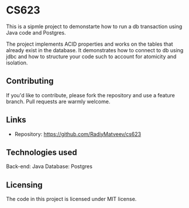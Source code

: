 # CS623

This is a sipmle project to demonstarte how to run a db transaction using Java code and Postgres. 

The project implements ACID properties and works on the tables that already exist in the database. 
It demonstrates how to connect to db using jdbc and how to structure your code such to account for atomicity and isolation. 

## Contributing

If you'd like to contribute, please fork the repository and use a feature
branch. Pull requests are warmly welcome.

## Links

- Repository: https://github.com/RadiyMatveev/cs623

## Technologies used

Back-end: Java
Database: Postgres

## Licensing

The code in this project is licensed under MIT license.
